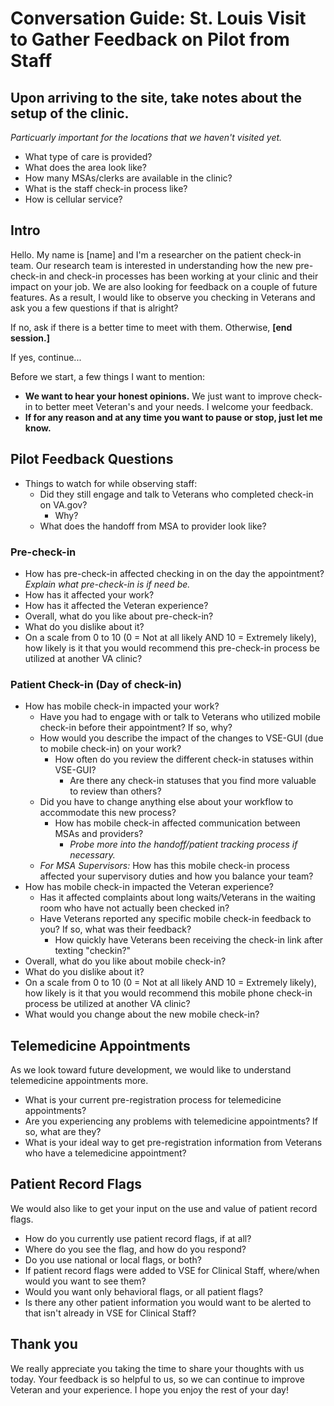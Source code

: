 # Conversation Guide: St. Louis Visit to Gather Feedback on Pilot from Staff

## Upon arriving to the site, take notes about the setup of the clinic. 
_Particuarly important for the locations that we haven't visited yet._
- What type of care is provided?
- What does the area look like?
- How many MSAs/clerks are available in the clinic?
- What is the staff check-in process like?
- How is cellular service?

## Intro
Hello. My name is [name] and I'm a researcher on the patient check-in team. Our research team is interested in understanding how the new pre-check-in and check-in processes has been working at your clinic and their impact on your job. We are also looking for feedback on a couple of future features. As a result, I would like to observe you checking in Veterans and ask you a few questions if that is alright?

If no, ask if there is a better time to meet with them. Otherwise, **[end session.]**

If yes, continue...

Before we start, a few things I want to mention:

- **We want to hear your honest opinions.** We just want to improve check-in to better meet Veteran's and your needs. I welcome your feedback.
- **If for any reason and at any time you want to pause or stop, just let me know.** 

## Pilot Feedback Questions
- Things to watch for while observing staff:
  - Did they still engage and talk to Veterans who completed check-in on VA.gov?
    - Why?
  - What does the handoff from MSA to provider look like?

### Pre-check-in
- How has pre-check-in affected checking in on the day the appointment? _Explain what pre-check-in is if need be._
- How has it affected your work?
- How has it affected the Veteran experience?
- Overall, what do you like about pre-check-in? 
- What do you dislike about it?
- On a scale from 0 to 10 (0 = Not at all likely AND 10 = Extremely likely), how likely is it that you would recommend this pre-check-in process be utilized at another VA clinic?

### Patient Check-in (Day of check-in)
- How has mobile check-in impacted your work?
  - Have you had to engage with or talk to Veterans who utilized mobile check-in before their appointment? If so, why?
  - How would you describe the impact of the changes to VSE-GUI (due to mobile check-in) on your work?
    - How often do you review the different check-in statuses within VSE-GUI? 
      - Are there any check-in statuses that you find more valuable to review than others?
  - Did you have to change anything else about your workflow to accommodate this new process?
    - How has mobile check-in affected communication between MSAs and providers?
      - _Probe more into the handoff/patient tracking process if necessary._
  - _For MSA Supervisors:_ How has this mobile check-in process affected your supervisory duties and how you balance your team?
- How has mobile check-in impacted the Veteran experience? 
  - Has it affected complaints about long waits/Veterans in the waiting room who have not actually been checked in?
  - Have Veterans reported any specific mobile check-in feedback to you? If so, what was their feedback?
    - How quickly have Veterans been receiving the check-in link after texting "checkin?"
- Overall, what do you like about mobile check-in? 
- What do you dislike about it?
- On a scale from 0 to 10 (0 = Not at all likely AND 10 = Extremely likely), how likely is it that you would recommend this mobile phone check-in process be utilized at another VA clinic?
- What would you change about the new mobile check-in?

## Telemedicine Appointments
As we look toward future development, we would like to understand telemedicine appointments more.
- What is your current pre-registration process for telemedicine appointments?
- Are you experiencing any problems with telemedicine appointments? If so, what are they?
- What is your ideal way to get pre-registration information from Veterans who have a telemedicine appointment?

## Patient Record Flags
We would also like to get your input on the use and value of patient record flags.
- How do you currently use patient record flags, if at all? 
- Where do you see the flag, and how do you respond?
- Do you use national or local flags, or both?
- If patient record flags were added to VSE for Clinical Staff, where/when would you want to see them? 
- Would you want only behavioral flags, or all patient flags?
- Is there any other patient information you would want to be alerted to that isn't already in VSE for Clinical Staff?

## Thank you
We really appreciate you taking the time to share your thoughts with us today. Your feedback is so helpful to us, so we can continue to improve Veteran and your experience. I hope you enjoy the rest of your day!
